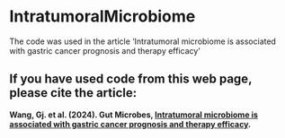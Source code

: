 # IntratumoralMicrobiome
The code was used in the article ‘Intratumoral microbiome is associated with gastric cancer prognosis and therapy efficacy’

## If you have used code from this web page, please cite the article:

**Wang, Gj. et al. (2024). Gut Microbes, [Intratumoral microbiome is associated with gastric cancer prognosis and therapy efficacy](https://doi.org/10.1080/19490976.2024.2369336).**


